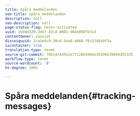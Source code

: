 ```yaml
---
title: Spåra meddelanden
seo-title: Spåra meddelanden
description: noll
seo-description: noll
page-status-flag: never-activated
uuid: 26b0d329-2d5f-43cd-8083-d6eb898fb7a3
contentOwner: sauviat
discoiquuid: 1ca3e4c9-30cd-4aa0-a060-f6c2188a9f3a
iscontainer: true
translation-type: tm+mt
source-git-commit: 70b143445b2e77128b9404e35d96b39694d55335
workflow-type: tm+mt
source-wordcount: '8'
ht-degree: 100%

---
```



# Spåra meddelanden{#tracking-messages}

